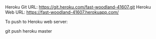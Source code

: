 Heroku Git URL: https://git.heroku.com/fast-woodland-41607.git
Heroku Web URL: https://fast-woodland-41607.herokuapp.com/

To push to Heroku web server:

git push heroku master
